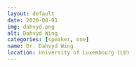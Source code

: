 ```yaml
---
layout: default
date: 2020-08-01
img: dahvyd.png
alt: Dahvyd Wing
categories: [speaker, one]
name: Dr. Dahvyd Wing
location: University of Luxembourg (LU)
---
```

